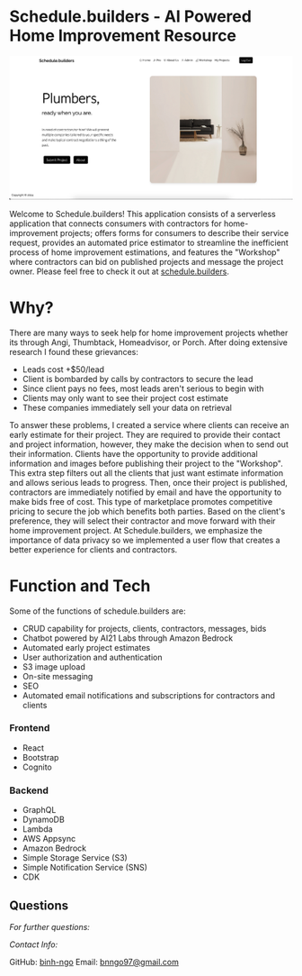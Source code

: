 # Schedule.builders - AI Powered Home Improvement Resource
![landingPage](/frontend/src/assets/readme.png)

Welcome to Schedule.builders! This application consists of a serverless application that connects consumers with contractors for home-improvement projects; offers forms for consumers to describe their service request, provides an automated price estimator to streamline the inefficient process of home improvement estimations, and features the "Workshop" where contractors can bid on published projects and message the project owner.
  Please feel free to check it out at [schedule.builders](http://www.schedule.builders).

# Why? 

There are many ways to seek help for home improvement projects whether its through Angi, Thumbtack, Homeadvisor, or Porch. After doing extensive research I found these grievances:

  * Leads cost +$50/lead 
  * Client is bombarded by calls by contractors to secure the lead
  * Since client pays no fees, most leads aren't serious to begin with
  * Clients may only want to see their project cost estimate
  * These companies immediately sell your data on retrieval

To answer these problems, I created a service where clients can receive an early estimate for their project. They are required to provide their contact and project information, however, they make the decision when to send out their information. Clients have the opportunity to provide additional information and images before publishing their project to the "Workshop". This extra step filters out all the clients that just want estimate information and allows serious leads to progress. Then, once their project is published, contractors are immediately notified by email and have the opportunity to make bids free of cost. This type of marketplace promotes competitive pricing to secure the job which benefits both parties. Based on the client's preference, they will select their contractor and move forward with their home improvement project. At Schedule.builders, we emphasize the importance of data privacy so we implemented a user flow that creates a better experience for clients and contractors.

# Function and Tech

 Some of the functions of schedule.builders are:

  * CRUD capability for projects, clients, contractors, messages, bids
  * Chatbot powered by AI21 Labs through Amazon Bedrock
  * Automated early project estimates
  * User authorization and authentication
  * S3 image upload
  * On-site messaging
  * SEO
  * Automated email notifications and subscriptions for contractors and clients

  ### Frontend
  * React
  * Bootstrap
  * Cognito
  
  ### Backend
  * GraphQL
  * DynamoDB
  * Lambda
  * AWS Appsync
  * Amazon Bedrock
  * Simple Storage Service (S3)
  * Simple Notification Service (SNS)
  * CDK

  ## Questions
        
  *For further questions:*

  *Contact Info:*
    
  GitHub: [binh-ngo](https://github.com/binh-ngo)
  Email: [bnngo97@gmail.com](mailto:bnngo97@gmail.com)
      